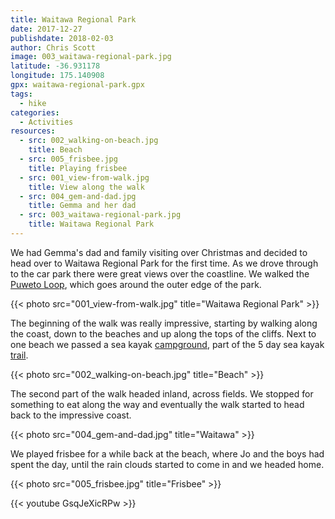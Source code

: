 ```yaml
---
title: Waitawa Regional Park
date: 2017-12-27
publishdate: 2018-02-03
author: Chris Scott
image: 003_waitawa-regional-park.jpg
latitude: -36.931178
longitude: 175.140908
gpx: waitawa-regional-park.gpx
tags:
  - hike
categories:
  - Activities
resources:
  - src: 002_walking-on-beach.jpg
    title: Beach
  - src: 005_frisbee.jpg
    title: Playing frisbee
  - src: 001_view-from-walk.jpg
    title: View along the walk
  - src: 004_gem-and-dad.jpg
    title: Gemma and her dad
  - src: 003_waitawa-regional-park.jpg
    title: Waitawa Regional Park
---
```


We had Gemma's dad and family visiting over Christmas and decided to head over to Waitawa Regional Park for the first time.
As we drove through to the car park there were great views over the coastline.
We walked the [Puweto Loop](http://regionalparks.aucklandcouncil.govt.nz/cmsfiles/files/Explore%20Waitawa%20by%20foot%20map%20-%20including%20care%20code.pdf), which goes around the outer edge of the park.

{{< photo src="001_view-from-walk.jpg" title="Waitawa Regional Park" >}}

The beginning of the walk was really impressive, starting by walking along the coast, down to the beaches and up along the tops of the cliffs.
Next to one beach we passed a sea kayak [campground](http://regionalparks.aucklandcouncil.govt.nz/waitawa/waitawa-bay-sea-kayak-campground), part of the 5 day sea kayak [trail](http://regionalparks.aucklandcouncil.govt.nz/articles/te-ara-moana-the-sea-going-pathway).

{{< photo src="002_walking-on-beach.jpg" title="Beach" >}}

The second part of the walk headed inland, across fields.
We stopped for something to eat along the way and eventually the walk started to head back to the impressive coast.

{{< photo src="004_gem-and-dad.jpg" title="Waitawa" >}}

We played frisbee for a while back at the beach, where Jo and the boys had spent the day, until the rain clouds started to come in and we headed home.

{{< photo src="005_frisbee.jpg" title="Frisbee" >}}

{{< youtube GsqJeXicRPw >}}
